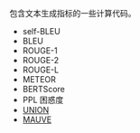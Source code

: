 包含文本生成指标的一些计算代码。

- self-BLEU
- BLEU
- ROUGE-1
- ROUGE-2
- ROUGE-L
- METEOR
- BERTScore
- PPL 困惑度
- [UNION](https://github.com/thu-coai/UNION)
- [MAUVE](https://github.com/krishnap25/mauve)
